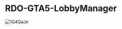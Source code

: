 # RDO-GTA5-LobbyManager

![1Q4QaJe](https://github.com/plumbwick3d/RDO-GTA5-LobbyManager/assets/160573347/b3724fb8-746c-41b8-92a9-568739b7c6e0)
